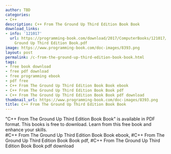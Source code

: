 ```yaml
---
author: TBD
categories:
- C++
description: C++ From The Ground Up Third Edition Book Book
download_links:
- info: '121017'
  url: https://programming-book.com/download/2017/ComputerBooks/121017/Cpp From The
    Ground Up Third Edition Book.pdf
image: https://www.programming-book.com/doc-images/8393.png
layout: post
permalink: /c-from-the-ground-up-third-edition-book-book.html
tags:
- free book download
- free pdf download
- free programming ebook
- pdf free
- C++ From The Ground Up Third Edition Book Book ebook
- C++ From The Ground Up Third Edition Book Book pdf
- C++ From The Ground Up Third Edition Book Book pdf download
thumbnail_url: https://www.programming-book.com/doc-images/8393.png
title: C++ From The Ground Up Third Edition Book Book
---
```


 
<div class="item-desc text-justify">
  "C++ From The Ground Up Third Edition Book Book" is available in PDF format. This books is free to download. Learn from this free book and enhance your skills.
  <br>
  #C++ From The Ground Up Third Edition Book Book ebook, #C++ From The Ground Up Third Edition Book Book pdf, #C++ From The Ground Up Third Edition Book Book pdf download
</div>